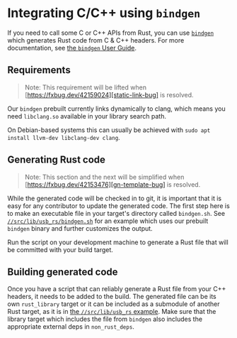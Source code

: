# Integrating C/C++ using `bindgen`

If you need to call some C or C++ APIs from Rust, you can use [`bindgen`] which generates Rust code from C & C++ headers. For more documentation, see [the `bindgen` User Guide](https://rust-lang.github.io/rust-bindgen/).

## Requirements

> Note: This requirement will be lifted when [https://fxbug.dev/42159024][static-link-bug] is resolved.

Our `bindgen` prebuilt currently links dynamically to clang, which means you need `libclang.so` available in your library search path.

On Debian-based systems this can usually be achieved with `sudo apt install llvm-dev libclang-dev clang`.

## Generating Rust code

> Note: This section and the next will be simplified when [https://fxbug.dev/42153476][gn-template-bug] is resolved.

While the generated code will be checked in to git, it is important that it is easy for any contributor to update the generated code. The first step here is to make an executable file in your target's directory called `bindgen.sh`. See [`//src/lib/usb_rs/bindgen.sh`](https://fuchsia.googlesource.com/fuchsia/+/refs/heads/main/src/lib/usb_rs/bindgen.sh) for an example which uses our prebuilt `bindgen` binary and further customizes the output.

Run the script on your development machine to generate a Rust file that will be committed with your build target.

## Building generated code

Once you have a script that can reliably generate a Rust file from your C++ headers, it needs to be added to the build. The generated file can be its own `rust_library` target or it can be included as a submodule of another Rust target, as it is in [the `//src/lib/usb_rs` example](https://fuchsia.googlesource.com/fuchsia/+/refs/heads/main/src/lib/usb_rs/BUILD.gn). Make sure that the library target which includes the file from `bindgen` also includes the appropriate external deps in `non_rust_deps`.

[`bindgen`]: https://github.com/rust-lang/rust-bindgen
[static-link-bug]: https://bugs.fuchsia.dev/p/fuchsia/issues/detail?id=78852
[gn-template-bug]: https://bugs.fuchsia.dev/p/fuchsia/issues/detail?id=73858
